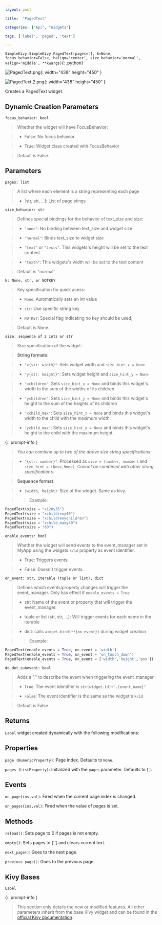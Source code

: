 ```yaml
---
layout: post

title:  "PagedText"

categories: ["Api", "Widgets"]

tags: ['label', 'paged', 'text']

---
```

`SimpleKivy.SimpleKivy.PagedText(pages=[], k=None, focus_behavior=False, halign='center', size_behavior='normal', valign='middle', **kwargs)`{: .python}


![PagedText.png](assets/img/docs/PagedText.png){: width="438" height="450" }

![PagedText.2.png](assets/img/docs/PagedText.2.png){: width="438" height="450" }


Creates a PagedText widget.

Dynamic Creation Parameters
---------------------------
`focus_behavior: bool`

> Whether the widget will have FocusBehavior:

> - False: No focus behavior

> - True: Widget class created with FocusBehavior

> Default is False.

Parameters
----------
`pages: list`

> A list where each element is a string representing each page
> - [str, str, ...]: List of page stings


`size_behavior: str`

> Defines special bindings for the behavior of text_size and size:

> - `"none"`: No binding between text_size and widget size

> - `"normal"`: Binds text_size to widget size

> - `"text"` or `"textv"`: This widgets's height will be set to the text content

> - `"texth"`: This widgets's width will be set to the text content

> Default is "normal"



`k: None, str, or NOTKEY`

> Key specification for quick acess:

> - `None`: Automatically sets an int value

> - `str`: Use specific string key

> - `NOTKEY`: Special flag indicating no key should be used, 

> Default is None.

`size: sequence of 2 ints or str`

> Size specification of the widget:


> **String formats**:

> - `"x{str: width}"`: Sets widget width and `size_hint_x = None`

> - `"y{str: height}"`: Sets widget height and `size_hint_y = None`

> - `"xchildren"`: Sets `size_hint_x = None` and binds this widget's width to the sum of the widths of its children.

> - `"ychildren"`: Sets `size_hint_y = None` and binds this widget's height to the sum of the heights of its children

> - `"xchild_max"`: Sets `size_hint_x = None` and binds this widget's width to the child with the maximum width.

> - `"ychild_max"`: Sets `size_hint_y = None` and binds this widget's height to the child with the maximum height.


{: .prompt-info }

> *You can combine up to two of the above size string specifications:*


> - `"{str: number}"`: Processed as `size = (number, number)` and `size_hint = (None,None)`. *Cannot be combined with other string specifications*.


> **Sequence format**:

> - `(width, height)`: Size of the widget. Same as kivy.


>> Example:

```py
PagedText(size = "x120y35")
PagedText(size = "xchildreny40")
PagedText(size = "xchildrenychildren")
PagedText(size = "xchild_maxy40")
PagedText(size = "60")
```

`enable_events: bool`

> Whether the widget will send events to the event_manager set in MyApp using the widgets `k/id` property as event identifier.
> - True: Triggers events.

> - False: Doesn't trigger events.


`on_event: str, iterable (tuple or list), dict`

> Defines which events/property changes will trigger the event_manager. Only has effect if `enable_events = True`
> - str: Name of the event or property that will trigger the event_manager.

> - tuple or list (str, str, ...): Will trigger events for each name in the iterable

> - dict: calls `widget.bind(**{on_event})` during widget creation


>> Example:

```py
PagedText(enable_events = True, on_event = 'width')
PagedText(enable_events = True, on_event = 'on_touch_down')
PagedText(enable_events = True, on_event = ['width','height','pos'])
```

`do_dot_subevent: bool`

> Adds a "." to describe the event when triggering the event_manager
> - `True`: The event identifier is `str(widget.id)+".{event_name}"`

> - `False`: The event identifier is the same as the widget's `k/id`

> Default is False


Returns
-------
`Label` widget created dynamically with the following modifications:


Properties
----------
`page (NumericProperty)`: Page index. Defaults to `None`.

`pages (ListProperty)`: Initialized with the `pages` parameter. Defaults to `[]`.


Events
------
`on_page(ins,val)`: Fired when the current page index is changed.

`on_pages(ins,val)`: Fired when the value of pages is set.


Methods
-------
`reload()`: Sets page to 0 if pages is not empty.

`empty()`: Sets pages to [''] and clears current text.

`next_page()`: Goes to the next page.

`previous_page()`: Goes to the previous page.


Kivy Bases
----------
`Label`


{: .prompt-info }

> This section only details the new or modified features. All other parameters inherit from the base Kivy widget and can be found in the [official Kivy documentation](https://kivy.org/doc/stable).

